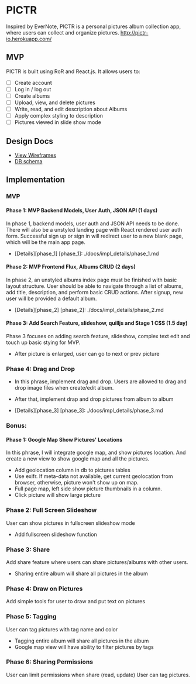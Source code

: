 # PICTR
Inspired by EverNote, PICTR is a personal pictures album collection app, where users can collect and organize pictures.
http://pictr-io.herokuapp.com/

## MVP
PICTR is built using RoR and React.js.
It allows users to:

- [ ] Create account
- [ ] Log in / log out
- [ ] Create albums
- [ ] Upload, view, and delete pictures
- [ ] Write, read, and edit description about Albums
- [ ] Apply complex styling to description
- [ ] Pictures viewed in slide show mode

## Design Docs
* [View Wireframes][view]
* [DB schema][schema]

[view]: ./docs/views.md
[schema]: ./docs/db_schema.md

## Implementation

### MVP

#### Phase 1: MVP Backend Models, User Auth, JSON API (1 days)
In phase 1, backend models, user auth and JSON API needs to be done.
There will also be a unstyled landing page with React rendered user 
auth form. Successful sign up or sign in will redirect user to a new
blank page, which will be the main app page.

* [Details][phase_1]
[phase_1]: ./docs/impl_details/phase_1.md

#### Phase 2: MVP Frontend Flux, Albums CRUD (2 days)
In phase 2, an unstyled albums index page must be finished with basic 
layout structure. User should be able to navigate through a list of
albums, add title, description, and perform basic CRUD actions.
After signup, new user will be provided a default album.

* [Details][phase_2]
[phase_2]: ./docs/impl_details/phase_2.md

#### Phase 3: Add Search Feature, slideshow, quilljs and Stage 1 CSS (1.5 day)
Phase 3 focuses on adding search feature, slideshow, complex text edit
and touch up basic stying for MVP.
* After picture is enlarged, user can go to next or prev picture

### Phase 4: Drag and Drop
* In this phrase, implement drag and drop. Users are allowed to drag and
drop image files when create/edit album.
* After that, implement drap and drop pictures from album to album

* [Details][phase_3]
[phase_3]: ./docs/impl_details/phase_3.md

### Bonus:

#### Phase 1: Google Map Show Pictures' Locations
In this phrase, I will integrate google map, and show pictures location.
And create a new view to show google map and all the pictures.

* Add geolocation column in db to pictures tables
* Use exifr. If meta-data not available, get current geolocation from
browser, otherwise, picture won't show up on map.
* Full page map, left side show picture thumbnails in a column.
* Click picture will show large picture

### Phase 2: Full Screen Slideshow
User can show pictures in fullscreen slideshow mode
* Add fullscreen slideshow function

### Phase 3: Share
Add share feature where users can share pictures/albums with other users.
* Sharing entire album will share all pictures in the album

### Phase 4: Draw on Pictures
Add simple tools for user to draw and put text on pictures

### Phase 5: Tagging
User can tag pictures with tag name and color
* Tagging entire album will share all pictures in the album
* Google map view will have ability to filter pictures by tags

### Phase 6: Sharing Permissions
User can limit permissions when share (read, update)
User can tag pictures.